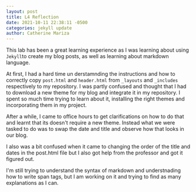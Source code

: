 ```yaml
---
layout: post
title: L4 Reflection
date: 2021-10-11 22:38:11 -0500
categories: jekyll update
author: Catherine Mariza
---
```


This lab has been a great learning experience as I was learning about using `Jekyll`to create my blog posts, as well as learning about markdown language.

At first, I had a hard time un derstamnding the instructions and how to correctly copy `post.html` and `header.html` from `_layouts` and `_includes` respectively  to my repository. I was partly confused and thought that I had to download a new theme for my blog and integrate it in my repository. I spent so much time trying to learn about it, installing the right themes and incorporating them in my project.

After a while, I came to office hours to get clarifications on how to do that and learnt that its doesn't require a new theme. Instead what we were tasked to do was to swap the date and title and observe how that looks in our blog.

I also was a bit confused when it came to changing the order of the title and dates in the post.html file but I also got help from the professor and got it figured out.

I'm still trying to understand the syntax of markdown and understnading how to write span tags, but I am working on it and trying to find as many explanations as I can.
